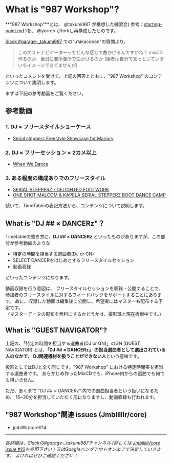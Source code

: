 # What is "987 Workshop"?

**"987 Workshop"**とは、 @takumi987 が構想した練習会( 参考：[starting-point.md](https://github.com/Jmblllllr/garage-_takumi987/blob/master/starting-point.md) )を、 @yorreb がforkし再構成したものです。

[Slack #garage-_takumi987](https://jmblr-jp.slack.com/messages/garage-_takumi987/team/) での"u1akaconan"の質問より。

> このゲストナビゲーターってどんな感じで曲かけるんですかね？
mixCD作るのか、当日に要所要所で曲かけるのか
(後者は自分で言っといていまいちイメージできてませんが)

といったコメントを受けて、上記の回答とともに、"987 Workshop" のコンテンツについて説明します。

まずは下記の参考動画をご覧ください。

## 参考動画

### 1. DJ × フリースタイルショーケース

- [Serial stepperz Freestyle Showcase for Marjory](https://www.youtube.com/watch?v=Z1o254qdZ38)

### 2. DJ × フリーセッション × 2カメ以上

- [When We Dance](https://www.youtube.com/watch?v=G1Tg8c8x72M)

### 3. ある程度の構成ありでのフリースタイル

- [SERIAL STEPPERZ - DELIGHTED FOOTWORK](https://www.youtube.com/watch?v=NqrFRpLt5es)  
- [ONE SHOT MALCOM & KAPELA SERIAL STEPPERZ BOOT DANCE CAMP](https://www.youtube.com/watch?v=mdw_6isAg0I)  

続いて、TimeTableの表記方法から、コンテンツについて説明します。

## What is "DJ ## × DANCERz"？

Timetableの書き方に、**DJ ## × DANCERz** といったものがありますが、この部分が参考動画のような

- 特定の時間を担当する選曲者(DJ or GN)
- SELECT DANCERをはじめとするフリースタイルセッション
- 動画収録

といったコンテンツになります。

動画収録を行う意図は、
フリースタイルセッションを収録・公開することで、
参加者のフリースタイルに対するフィードバックをサポートすることにあります。
故に、収録した動画は編集後に公開し、希望者にはマスターも配布する予定です。  
（マスターデータの配布を無料にするかどうかは、撮影班と現在折衝中です。）

## What is "GUEST NAVIGATOR"?

上記の、「特定の時間を担当する選曲者(DJ or GN)」のGN (GUEST NAVIGATOR) とは、**「DJ ## × DANCERz」 の担当選曲者として選出されている人のなかで、
DJ関連機材を扱うことができない人**という意味です。

役割としてはDJと全く同じです。"987 Workshop" における特定時間帯を担当する選曲者です。
あらかじめ作ったMixCDでも、iPhone内からの選曲でも何でも構いません。

ただ、あくまで "DJ ## × DANCERz" 内での選曲担当者という扱いになるため、
15~30分を担当していただく形になりますし、動画収録も行われます。

## "987 Workshop"関連 issues (Jmblllllr/core)

- jmblllllr/core#14

---

*各詳細は、Slackの#garage-_takumi987チャンネル
(詳しくは [Jmblllllr/core issue #10](https://github.com/Jmblllllr/core/issues/10)を参照下さい )
又はGoogleハングアウトオンエアで決定していきます。
よければぜひご確認ください！*
